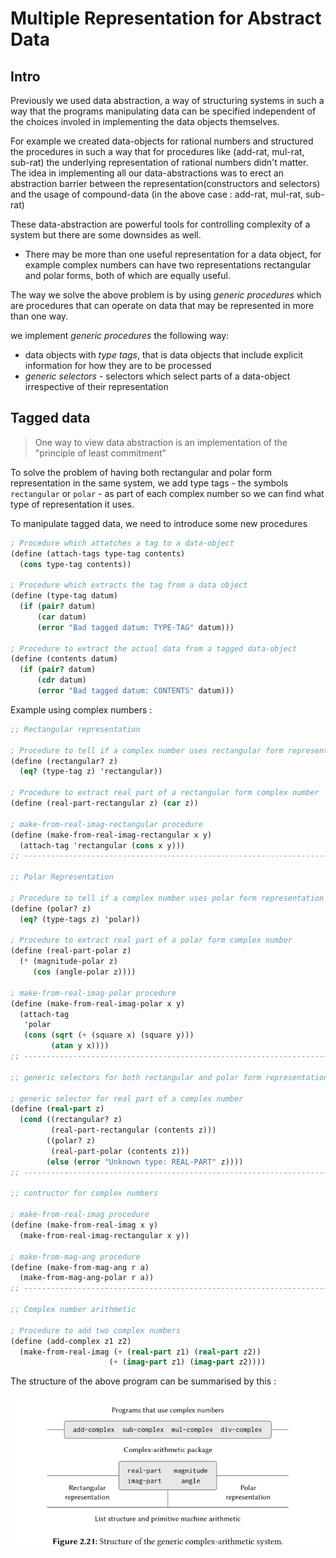# Multiple Representation for Abstract Data

## Intro
Previously we used data abstraction, a way of structuring systems in such a way that the programs manipulating data can be
specified independent of the choices involed in implementing the data objects themselves.

For example we created data-objects for rational numbers and structured the procedures in such a way that for procedures like
(add-rat, mul-rat, sub-rat) the underlying representation of rational numbers didn't matter. The idea in implementing all our
data-abstractions was to erect an abstraction barrier between the representation(constructors and selectors) and the usage of 
compound-data (in the above case : add-rat, mul-rat, sub-rat)

These data-abstraction are powerful tools for controlling complexity of a system but there are some downsides as well.
- There may be more than one useful representation for a data object, for example complex numbers can have two representations
rectangular and polar forms, both of which are equally useful.

The way we solve the above problem is by using *generic procedures* which are procedures that can operate on data that may be
represented in more than one way.

we implement *generic procedures* the following way:
- data objects with *type tags*, that is data objects that include explicit information for how they are to be processed
- *generic selectors* - selectors which select parts of a data-object irrespective of their representation

## Tagged data
> One way to view data abstraction is an implementation of the "principle of least commitment"

To solve the problem of having both rectangular and polar form representation in the same system,
we add type tags - the symbols `rectangular` or `polar` - as part of each complex number
so we can find what type of representation it uses.

To manipulate tagged data, we need to introduce some new procedures
```scheme
; Procedure which attatches a tag to a data-object
(define (attach-tags type-tag contents)
  (cons type-tag contents))

; Procedure which extracts the tag from a data object
(define (type-tag datum)
  (if (pair? datum)
      (car datum)
      (error "Bad tagged datum: TYPE-TAG" datum)))

; Procedure to extract the actual data from a tagged data-object
(define (contents datum)
  (if (pair? datum)
      (cdr datum)
      (error "Bad tagged datum: CONTENTS" datum)))
```

Example using complex numbers :
```scheme
;; Rectangular representation

; Procedure to tell if a complex number uses rectangular form representation
(define (rectangular? z)
  (eq? (type-tag z) 'rectangular))

; Procedure to extract real part of a rectangular form complex number
(define (real-part-rectangular z) (car z))

; make-from-real-imag-rectangular procedure
(define (make-from-real-imag-rectangular x y)
  (attach-tag 'rectangular (cons x y)))
;; ----------------------------------------------------------------------------

;; Polar Representation

; Procedure to tell if a complex number uses polar form representation
(define (polar? z)
  (eq? (type-tags z) 'polar))

; Procedure to extract real part of a polar form complex number
(define (real-part-polar z)
  (* (magnitude-polar z) 
     (cos (angle-polar z))))

; make-from-real-imag-polar procedure
(define (make-from-real-imag-polar x y)
  (attach-tag 
   'polar
   (cons (sqrt (+ (square x) (square y)))
         (atan y x))))
;; ----------------------------------------------------------------------------

;; generic selectors for both rectangular and polar form representation

; generic selector for real part of a complex number
(define (real-part z)
  (cond ((rectangular? z)
         (real-part-rectangular (contents z)))
        ((polar? z)
         (real-part-polar (contents z)))
        (else (error "Unknown type: REAL-PART" z))))
;; ----------------------------------------------------------------------------

;; contructor for complex numbers

; make-from-real-imag procedure
(define (make-from-real-imag x y)
  (make-from-real-imag-rectangular x y))

; make-from-mag-ang procedure
(define (make-from-mag-ang r a)
  (make-from-mag-ang-polar r a))
;; ----------------------------------------------------------------------------

;; Complex number arithmetic 

; Procedure to add two complex numbers
(define (add-complex z1 z2)
  (make-from-real-imag (+ (real-part z1) (real-part z2))
                      (+ (imag-part z1) (imag-part z2))))
```

The structure of the above program can be summarised by this :
<p align="center">
  <img src="./complex-number-structure.png" />
</p>
